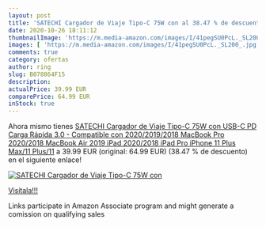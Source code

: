```yaml
---
layout: post
title: 'SATECHI Cargador de Viaje Tipo-C 75W con al 38.47 % de descuento'
date: 2020-10-26 18:11:12
thumbnailImage: 'https://m.media-amazon.com/images/I/41pegSU0PcL._SL200_.jpg'
images: [ 'https://m.media-amazon.com/images/I/41pegSU0PcL._SL200_.jpg' ]
comments: true
category: ofertas
author: ring
slug: B078864F15
description:
actualPrice: 39.99 EUR
comparePrice: 64.99 EUR
inStock: true
---
```


Ahora mismo tienes [SATECHI Cargador de Viaje Tipo-C 75W con USB-C PD  Carga Rápida 3.0 - Compatible con 2020/2019/2018 MacBook Pro  2020/2018 MacBook Air  2019 iPad  2020/2018 iPad Pro  iPhone 11 Plus Max/11 Plus/11](https://www.amazon.es/dp/B078864F15/?tag=tolees-21) a 39.99 EUR (original: 64.99 EUR) (38.47 %  de descuento) en el siguiente enlace!

[![SATECHI Cargador de Viaje Tipo-C 75W con](https://m.media-amazon.com/images/I/41pegSU0PcL._SL200_.jpg)](https://www.amazon.es/dp/B078864F15/?tag=tolees-21)

[Visítala!!!](https://www.amazon.es/dp/B078864F15/?tag=tolees-21)

Links participate in Amazon Associate program and might generate a comission on qualifying sales
